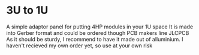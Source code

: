 # 3U to 1U
 A simple adaptor panel for putting 4HP modules in your 1U space
 It is made into Gerber format and could be ordered though PCB makers line JLCPCB
 As it should be sturdy, I recommend to have it made out of alluminium.
 I haven't recieved my own order yet, so use at your own risk
